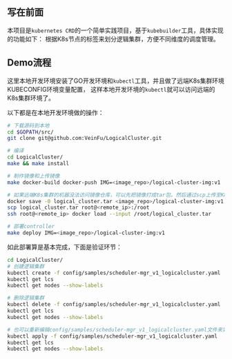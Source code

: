 ## 写在前面

本项目是`kubernetes CRD`的一个简单实践项目，基于`kubebuilder`工具，具体实现的功能如下：
根据K8s节点的标签来划分逻辑集群，方便不同维度的调度管理。

## Demo流程

这里本地开发环境安装了GO开发环境和`kubectl`工具，并且做了远端K8s集群环境KUBECONFIG环境变量配置，
这样本地开发环境的`kubectl`就可以访问远端的K8s集群环境了。

以下都是在本地开发环境做的操作：

```bash
# 下载源码到本地
cd $GOPATH/src/
git clone git@github.com:VeinFu/LogicalCluster.git

# 编译
cd LogicalCluster/
make && make install

# 制作镜像和上传镜像
make docker-build docker-push IMG=<image_repo>/logical-cluster-img:v1

# 如果远端K8s集群的机器没法访问镜像仓库，可以先把镜像打成tar包，然后通过scp上传至K8s集群，之后导入
docker save -0 logical_cluster.tar <image_repo>/logical-cluster-img:v1
scp logical_cluster.tar root@<remote_ip>:/root
ssh root@<remote_ip> docker load --input /root/logical_cluster.tar

# 部署controller
make deploy IMG=<image_repo>/logical-cluster-img:v1
```

如此部署算是基本完成，下面是验证环节：
```bash
cd LogicalCluster/
# 创建逻辑集群
kubectl create -f config/samples/scheduler-mgr_v1_logicalcluster.yaml
kubectl get lcs
kubectl get nodes --show-labels

# 删除逻辑集群
kubectl delete -f config/samples/scheduler-mgr_v1_logicalcluster.yaml
kubectl get lcs
kubectl get nodes --show-labels

# 也可以重新编辑config/samples/scheduler-mgr_v1_logicalcluster.yaml文件来实现集群更新，比如逻辑集群名称、对集群进行扩缩容等
kubectl apply -f config/samples/scheduler-mgr_v1_logicalcluster.yaml
kubectl get lcs
kubectl get nodes --show-labels 
```